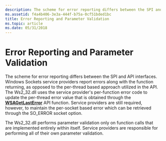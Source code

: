 ```yaml
---
description: The scheme for error reporting differs between the SPI and API interfaces.
ms.assetid: f4a4b406-3e3a-444f-b75a-0cf51bded1bc
title: Error Reporting and Parameter Validation
ms.topic: article
ms.date: 05/31/2018
---
```


# Error Reporting and Parameter Validation

The scheme for error reporting differs between the SPI and API interfaces. Windows Sockets service providers report errors along with the function returning, as opposed to the per-thread based approach utilized in the API. The Ws2\_32.dll uses the service provider's per-function error code to update the per-thread error value that is obtained through the [**WSAGetLastError**](/windows/desktop/api/winsock/nf-winsock-wsagetlasterror) API function. Service providers are still required, however, to maintain the per-socket based error which can be retrieved through the SO\_ERROR socket option.

The Ws2\_32.dll performs parameter validation only on function calls that are implemented entirely within itself. Service providers are responsible for performing all of their own parameter validation.

 

 



